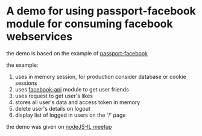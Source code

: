 # A demo for using passport-facebook module for consuming facebook webservices


the demo is based on the example of <a href="https://github.com/jaredhanson/passport-facebook">passport-facebook</a>

the example:
1. uses in memory session, for production consider database or cookie sessions
2. uses <a href="http://github.com/mren/facebook-api">facebook-api</a> module to get user friends
3. uses request to get user's likes
4. stores all user's data and access token in memory
5. delete user's details on logout
6. display list of logged in users on the '/' page

the demo was given on <a href="http://www.meetup.com/NodeJS-Israel">nodeJS-IL meetup</a>
